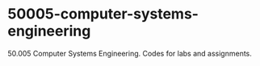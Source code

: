 # 50005-computer-systems-engineering

50.005 Computer Systems Engineering. Codes for labs and assignments. 
